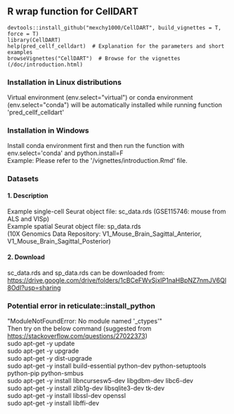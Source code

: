 ## R wrap function for CellDART
  ```Plain Text
  devtools::install_github("mexchy1000/CellDART", build_vignettes = T, force = T)  
  library(CellDART)  
  help(pred_cellf_celldart)  # Explanation for the parameters and short examples  
  browseVignettes("CellDART")  # Browse for the vignettes (/doc/introduction.html)
  ```
  ### Installation in Linux distributions  
  Virtual environment (env.select="virtual") or conda environment (env.select="conda") will be automatically installed while running function 'pred_cellf_celldart'  
  ### Installation in Windows  
  Install conda environment first and then run the function with env.select='conda' and python.install=F   
  Example: Please refer to the '/vignettes/introduction.Rmd' file.  

### Datasets
  #### 1. Description  
  Example single-cell Seurat object file: sc_data.rds (GSE115746: mouse from ALS and VISp)  
  Example spatial Seurat object file: sp_data.rds  
  (10X Genomics Data Repository: V1_Mouse_Brain_Sagittal_Anterior, V1_Mouse_Brain_Sagittal_Posterior)  
  
  #### 2. Download  
  sc_data.rds and sp_data.rds can be downloaded from:  
  https://drive.google.com/drive/folders/1cBCeFWvSjxIP1naHBpNZ7nmJV6Ql8OdI?usp=sharing
  
### Potential error in reticulate::install_python
  "ModuleNotFoundError: No module named '_ctypes'"  
  Then try on the below command (suggested from https://stackoverflow.com/questions/27022373)  
  sudo apt-get -y update  
  sudo apt-get -y upgrade  
  sudo apt-get -y dist-upgrade  
  sudo apt-get -y install build-essential python-dev python-setuptools python-pip python-smbus  
  sudo apt-get -y install libncursesw5-dev libgdbm-dev libc6-dev  
  sudo apt-get -y install zlib1g-dev libsqlite3-dev tk-dev  
  sudo apt-get -y install libssl-dev openssl  
  sudo apt-get -y install libffi-dev  
